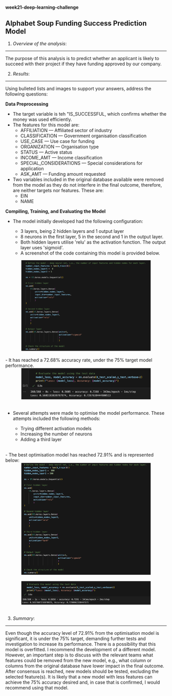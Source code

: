#### week21-deep-learning-challenge

## Alphabet Soup Funding Success Prediction Model

1. _Overview of the analysis_:

---

The purpose of this analysis is to predict whether an applicant is likely to succeed with their project if they have funding approved by our company.

2. _Results_:

---

Using bulleted lists and images to support your answers, address the following questions:

**Data Preprocessing**

- The target variable is teh "IS_SUCCESSFUL, which confirms whether the money was used efficiently.
- The features for this model are:
  - AFFILIATION — Affiliated sector of industry
  - CLASSIFICATION — Government organisation classification
  - USE_CASE — Use case for funding
  - ORGANIZATION — Organisation type
  - STATUS — Active status
  - INCOME_AMT — Income classification
  - SPECIAL_CONSIDERATIONS — Special considerations for application
  - ASK_AMT — Funding amount requested
- Two variables included in the original database available were removed from the model as they do not interfere in the final outcome, therefore, are neither targets nor features. These are:
  - EIN
  - NAME

**Compiling, Training, and Evaluating the Model**

- The model initially developed had the following configuration:

  - 3 layers, being 2 hidden layers and 1 output layer
  - 8 neurons in the first layer, 5 in the second and 1 in the output layer.
  - Both hidden layers utilise 'relu' as the activation function. The output layer uses 'sigmoid'.
  - A screenshot of the code containing this model is provided below.

<div style="text-align:center;">
    <img src="Screenshots/NNModel_settings.png" alt="Image" style="width:80%;">
</div>
<br>
- It has reached a 72.68% accuracy rate, under the 75% target model performance.
<div style="text-align:center;">
    <img src="Screenshots/NNModel_results.png" alt="Image" style="width:80%;">
</div><br>

- Several attempts were made to optimise the model performance. These attempts included the following methods:

  - Trying different activation models
  - Increasing the number of neurons
  - Adding a third layer

<br>
- The best optimisation model has reached 72.91% and is represented below:

<div style="text-align:center;">
    <img src="Screenshots/Optimisation_settings.png" alt="Image" style="width:80%;">
</div>
<br>

<div style="text-align:center;">
    <img src="Screenshots/Optimisation_results.png" alt="Image" style="width:80%;">
</div><br>

3. _Summary_:

---

Even though the accuracy level of 72.91% from the optimisation model is significant, it is under the 75% target, demanding further tests and investigation to increase its performance. There is a possibility that this model is overfitted. I recommend the development of a different model. However, an important step is to discuss with the relevant teams what features could be removed from the new model, e.g., what column or columns from the original database have lower impact in the final outcome. After consensus is reached, new models should be tested, excluding the selected feature(s). It is likely that a new model with less features can achieve the 75% accuracy desired and, in case that is confirmed, I would recommend using that model.
